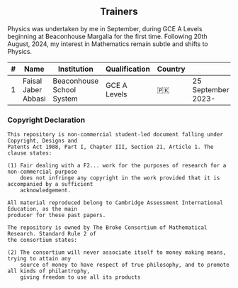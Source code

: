 <h2 align=center> Trainers</h2>
Physics was undertaken by me in September, during GCE A Levels beginning at Beaconhouse Margalla for the first time. Following 20th August, 2024, my interest in Mathematics remain subtle and shifts to Physics.

|#|Name|Institution|Qualification|Country| |
|--|----|----------|-------------|-------|-|
|1|Faisal Jaber Abbasi|Beaconhouse School System|GCE A Levels|🇵🇰|25 September 2023-|

### Copyright Declaration
```
This repository is non-commercial student-led document falling under Copyright, Designs and
Patents Act 1988, Part I, Chapter III, Section 21, Article 1. The clause states:

(1) Fair dealing with a F2... work for the purposes of research for a non-commercial purpose
    does not infringe any copyright in the work provided that it is accompanied by a sufficient
    acknowledgement.

All material reproduced belong to Cambridge Assessment International Education, as the main
producer for these past papers.

The repository is owned by The Broke Consortium of Mathematical Research. Standard Rule 2 of
the consortium states:

(2) The consortium will never associate itself to money making means, trying to attain any
    source of money to have respect of true philosophy, and to promote all kinds of philantrophy,
    giving freedom to use all its products 
```
